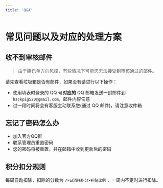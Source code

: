 ```yaml
---
title: 'Q&A'
---
```


# 常见问题以及对应的处理方案 <Badge type="tip" text="2022年12月更新" />

## 收不到审核邮件

> 由于腾讯单方向风控，有些情况下可能您无法接受到审核通过的邮件。

请先查看垃圾箱是否有邮件，如果没有请进行以下操作：

- 使用填表时登录的 QQ 号**对应的** QQ 邮箱发送一封邮件到`hackpig520@gmail.com`，邮件内容任意
- 过一段时间将会有客服主动联系您(通过 QQ 邮件)，请注意收件箱

## 忘记了密码怎么办

* 加入官方QQ群
* 联系管理员重置密码
* 您的密码将被重置，并在邮箱中收到更新后的密码

## 积分扣分规则 <Badge type="info" text="仅针对SRV解析" />

每周自动扣除，扣除的分数为 `7×日消耗积分×补贴比例` ，一周内不定时进行扣除。
